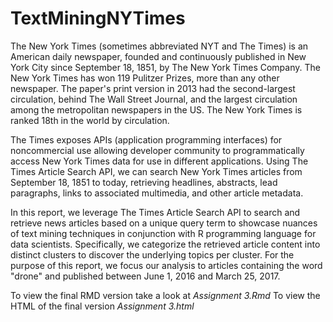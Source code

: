 # TextMiningNYTimes

The New York Times (sometimes abbreviated NYT and The Times) is an American daily newspaper, founded and continuously published in New York City since September 18, 1851, by The New York Times Company. The New York Times has won 119 Pulitzer Prizes, more than any other newspaper. The paper's print version in 2013 had the second-largest circulation, behind The Wall Street Journal, and the largest circulation among the metropolitan newspapers in the US. The New York Times is ranked 18th in the world by circulation.

The Times exposes APIs (application programming interfaces) for noncommercial use allowing developer community to programmatically access New York Times data for use in different applications. Using The Times Article Search API, we can search New York Times articles from September 18, 1851 to today, retrieving headlines, abstracts, lead paragraphs, links to associated multimedia, and other article metadata.

In this report, we leverage The Times Article Search API to search and retrieve news articles based on a unique query term to showcase nuances of text mining techniques in conjunction with R programming language for data scientists. Specifically, we categorize the retrieved article content into distinct clusters to discover the underlying topics per cluster. For the purpose of this report, we focus our analysis to articles containing the word "drone" and published between June 1, 2016 and March 25, 2017.


To view the final RMD version take a look at *Assignment 3.Rmd*
To view the HTML of the final version *Assignment 3.html*
